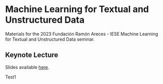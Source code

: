 # Machine Learning for Textual and Unstructured Data 
Materials for the 2023 Fundación Ramón Areces - IESE Machine Learning for Textual and Unstructured Data seminar.


## Keynote Lecture 

Slides available [here](https://www.dropbox.com/s/wgahujta0jzdoo3/keynote_lecture.pdf?dl=0).

Test1